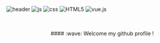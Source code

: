 
![header](https://capsule-render.vercel.app/api?type=rounded&text=inha)
![js](https://img.shields.io/badge/JavaScript-F7DF1E?style=for-the-badge&logo=JavaScript&logoColor=white)
![css](https://img.shields.io/badge/JavaScript-F7DF1E?style=for-the-badge&logo=JavaScript&logoColor=white)
![HTML5](https://img.shields.io/badge/JavaScript-F7DF1E?style=for-the-badge&logo=JavaScript&logoColor=white)
![vue.js](https://img.shields.io/badge/JavaScript-F7DF1E?style=for-the-badge&logo=JavaScript&logoColor=white)                                                                                                                 
  <div align="center"> 
 <br/>
 <br/>
####  :wave: Welcome my github profile !
</div>
